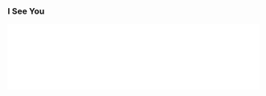 
### I See You

<iframe src="./i-see-you.html" style="width: 500px; height: 130px; border: 0px"></iframe>

